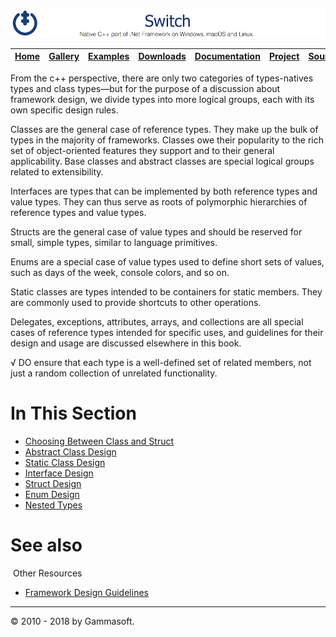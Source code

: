 ![Switch Header](Pictures/SwitchNativeC++port.png)

| [Home](Home.md) | [Gallery](Gallery.md) | [Examples](Examples.md) | [Downloads](Downloads.md) | [Documentation](Documentation.md) | [Project](https://sourceforge.net/projects/switchpro) | [Source](https://github.com/gammasoft71/switch) | [License](License.md) | [Gammasoft](https://gammasoft71.wixsite.com/gammasoft) |
|-----------------|-----------------------|-------------------------|-------------------------|-----------------------------------|-------------------------------------------------------|-------------------------------------------------|-----------------------|---------------------------------------------------------|

From the c++ perspective, there are only two categories of types-natives types and class types—but for the purpose of a discussion about framework design, we divide types into more logical groups, each with its own specific design rules.
 
Classes are the general case of reference types. They make up the bulk of types in the majority of frameworks. Classes owe their popularity to the rich set of object-oriented features they support and to their general applicability. Base classes and abstract classes are special logical groups related to extensibility.
 
Interfaces are types that can be implemented by both reference types and value types. They can thus serve as roots of polymorphic hierarchies of reference types and value types.
 
Structs are the general case of value types and should be reserved for small, simple types, similar to language primitives.
 
Enums are a special case of value types used to define short sets of values, such as days of the week, console colors, and so on.
 
Static classes are types intended to be containers for static members. They are commonly used to provide shortcuts to other operations.

Delegates, exceptions, attributes, arrays, and collections are all special cases of reference types intended for specific uses, and guidelines for their design and usage are discussed elsewhere in this book.

√ DO ensure that each type is a well-defined set of related members, not just a random collection of unrelated functionality.

# In This Section

* [Choosing Between Class and Struct](ChoosingBetweenClassAndStruct.md)
* [Abstract Class Design](AbstractClassDesign.md)
* [Static Class Design](StaticClassDesign.md)
* [Interface Design](InterfaceDesign.md)
* [Struct Design](StructDesign.md)
* [Enum Design](EnumDesign.md)
* [Nested Types](NestedTypes.md)

# See also
​
Other Resources

* [Framework Design Guidelines](FrameworkDesignGuidelines.md)

______________________________________________________________________________________________

© 2010 - 2018 by Gammasoft.
